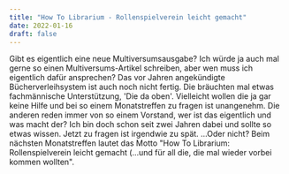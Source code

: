 ```yaml
---
title: "How To Librarium - Rollenspielverein leicht gemacht"
date: 2022-01-16
draft: false
---
```

Gibt es eigentlich eine neue Multiversumsausgabe? Ich würde ja auch mal gerne so einen Multiversums-Artikel schreiben,
aber wen muss ich eigentlich dafür ansprechen? Das vor Jahren angekündigte Bücherverleihsystem ist auch noch nicht 
fertig. Die bräuchten mal etwas fachmännische Unterstützung, 'Die da oben'. Vielleicht wollen die ja gar keine Hilfe 
und bei so einem Monatstreffen zu fragen ist unangenehm. Die anderen reden immer von so einem Vorstand, wer ist das 
eigentlich und was macht der? Ich bin doch schon seit zwei Jahren dabei und sollte so etwas wissen. Jetzt zu fragen ist 
irgendwie zu spät. ...Oder nicht? Beim nächsten Monatstreffen lautet das Motto "How To Librarium: Rollenspielverein 
leicht gemacht (...und für all die, die mal wieder vorbei kommen wollten". 